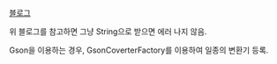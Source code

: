 [블로그](https://lemontia.tistory.com/997)

위 블로그를 참고하면 그냥 String으로 받으면 에러 나지 않음.

Gson을 이용하는 경우, GsonCoverterFactory를 이용하여 일종의 변환기 등록.